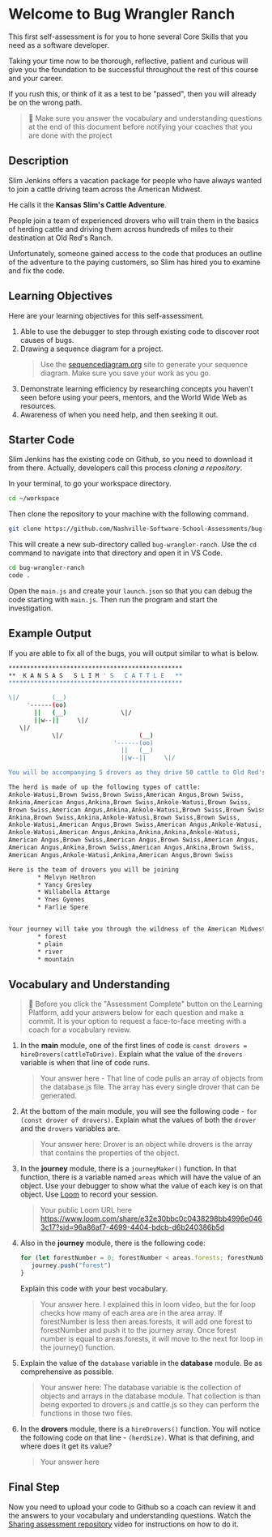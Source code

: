 # Welcome to Bug Wrangler Ranch

This first self-assessment is for you to hone several Core Skills that you need as a software developer.

Taking your time now to be thorough, reflective, patient and curious will give you the foundation to be successful throughout the rest of this course and your career.

If you rush this, or think of it as a test to be "passed", then you will already be on the wrong path.

> 🧨 Make sure you answer the vocabulary and understanding questions at the end of this document before notifying your coaches that you are done with the project

## Description

Slim Jenkins offers a vacation package for people who have always wanted to join a cattle driving team across the American Midwest.

He calls it the **Kansas Slim's Cattle Adventure**.

People join a team of experienced drovers who will train them in the basics of herding cattle and driving them across hundreds of miles to their destination at Old Red's Ranch.

Unfortunately, someone gained access to the code that produces an outline of the adventure to the paying customers, so Slim has hired you to examine and fix the code.

## Learning Objectives

Here are your learning objectives for this self-assessment.

1. Able to use the debugger to step through existing code to discover root causes of bugs.
2. Drawing a sequence diagram for a project.
   > Use the [sequencediagram.org](https://sequencediagram.org/) site to generate your sequence diagram. Make sure you save your work as you go.
3. Demonstrate learning efficiency by researching concepts you haven't seen before using your peers, mentors, and the World Wide Web as resources.
4. Awareness of when you need help, and then seeking it out.

## Starter Code

Slim Jenkins has the existing code on Github, so you need to download it from there. Actually, developers call this process _cloning a repository_.

In your terminal, to go your workspace directory.

```sh
cd ~/workspace
```

Then clone the repository to your machine with the following command.

```sh
git clone https://github.com/Nashville-Software-School-Assessments/bug-wrangler-ranch.git
```

This will create a new sub-directory called `bug-wrangler-ranch`. Use the `cd` command to navigate into that directory and open it in VS Code.

```sh
cd bug-wrangler-ranch
code .
```

Open the `main.js` and create your `launch.json` so that you can debug the code starting with `main.js`. Then run the program and start the investigation.

## Example Output

If you are able to fix all of the bugs, you will output similar to what is below.

```sh
************************************************
**  K A N S A S   S L I M ' S   C A T T L E   **
************************************************

\|/         (__)
     '------(oo)
       ||   (__)               \|/
       ||w--||     \|/
   \|/
            \|/                     (__)
                             '------(oo)
                               ||   (__)
                               ||w--||     \|/

You will be accompanying 5 drovers as they drive 50 cattle to Old Red's Ranch for grazing

The herd is made of up the following types of cattle:
Ankole-Watusi,Brown Swiss,Brown Swiss,American Angus,Brown Swiss,
Ankina,American Angus,Ankina,Brown Swiss,Ankole-Watusi,Brown Swiss,
Brown Swiss,American Angus,Ankina,Ankole-Watusi,Brown Swiss,Brown Swiss,
Ankina,Brown Swiss,Ankina,Ankole-Watusi,Brown Swiss,Brown Swiss,
Ankole-Watusi,American Angus,Brown Swiss,American Angus,Ankole-Watusi,
Ankole-Watusi,American Angus,Ankina,Ankina,Ankina,Ankole-Watusi,
American Angus,Brown Swiss,American Angus,Brown Swiss,American Angus,
American Angus,Ankina,Brown Swiss,American Angus,Ankina,Brown Swiss,
American Angus,Ankole-Watusi,Ankina,American Angus,Brown Swiss

Here is the team of drovers you will be joining
        * Melvyn Hethron
        * Yancy Gresley
        * Willabella Attarge
        * Ynes Gyenes
        * Farlie Spere


Your journey will take you through the wildness of the American Midwest and across the following terrain
        * forest
        * plain
        * river
        * mountain
```

## Vocabulary and Understanding

> 🧨 Before you click the "Assessment Complete" button on the Learning Platform, add your answers below for each question and make a commit. It is your option to request a face-to-face meeting with a coach for a vocabulary review.

1. In the **main** module, one of the first lines of code is `const drovers = hireDrovers(cattleToDrive)`. Explain what the value of the `drovers` variable is when that line of code runs.
   > Your answer here - That line of code pulls an array of objects from the database.js file. The array has every single drover that can be generated.              
2. At the bottom of the main module, you will see the following code - `for (const drover of drovers)`. Explain what the values of both the `drover` and the `drovers` variables are.
   > Your answer here: Drover is an object while drovers is the array that contains the properties of the object.
3. In the **journey** module, there is a `journeyMaker()` function. In that function, there is a variable named `areas` which will have the value of an object. Use your debugger to show what the value of each key is on that object. Use [Loom](https://www.loom.com) to record your session.
   > Your public Loom URL here https://www.loom.com/share/e32e30bbc0c0438298bb4996e0463c17?sid=96a86af7-4699-4404-bdcb-d6b240386b5d
4. Also in the **journey** module, there is the following code:
   ```js
   for (let forestNumber = 0; forestNumber < areas.forests; forestNumber++) {
      journey.push("forest")
   }
   ```
   Explain this code with your best vocabulary.
   > Your answer here. I explained this in loom video, but the for loop checks how many of each area are in the area array. If forestNumber is less then areas.forests, it will add one forest to forestNumber and push it to the journey array. Once forest number is equal to areas.forests, it will move to the next for loop in the journey() function.

5. Explain the value of the `database` variable in the **database** module. Be as comprehensive as possible.
   > Your answer here: The database variable is the collection of objects and arrays in the database module. That collection is than being exported to drovers.js and cattle.js so they can perform the functions in those two files.
6. In the **drovers** module, there is a `hireDrovers()` function. You will notice the following code on that line - `(herdSize)`. What is that defining, and where does it get its value?
   > Your answer here


## Final Step

Now you need to upload your code to Github so a coach can review it and the answers to your vocabulary and understanding questions. Watch the <a href="https://app.screencastify.com/v3/watch/AwPn0FXfji60TxHuUVkU" target="_blank">Sharing assessment repository<a> video for instructions on how to do it.
